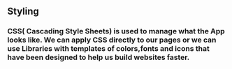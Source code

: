 ## Styling

### CSS( Cascading Style Sheets) is used to manage what the App looks like. We can apply CSS directly to our pages or we can use Libraries with templates of colors,fonts and icons that have been designed to help us build websites faster. 
